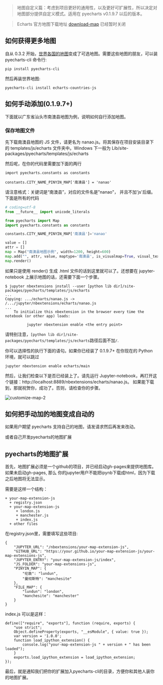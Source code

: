 > 地图自定义篇：考虑到项目更好的通用性，以及更好可扩展性，所以决定对地图部分提供自定义模式。适用在 pyecharts v0.1.9.7 以后的版本。

> Echarts 官方地图下载地址 [download-map](http://echarts.baidu.com/download-map.html) 已经暂时关闭

## 如何获得更多地图

自从 0.3.2 开始，[世界各国的地图](https://github.com/pyecharts/echarts-countries-js)变成了可选地图。需要这些地图的朋友，可以装 pyecharts-cli 命令行:

```
pip install pyecharts-cli
```

然后再装世界地图:

```
pyecharts-cli install echarts-countries-js
```

## 如何手动添加(0.1.9.7+)
下面就以广东省汕头市南澳县地图为例，说明如何自行添加地图。

### 保存地图文件
先下载南澳县地图的 JS 文件，请更名为 nanao.js。将其保存在项目安装目录下的 templates/js/echarts 文件夹中。Windows 下一般为 Lib/site-packages/pyecharts/templates/js/echarts

然后呢，在你的代码里需要加下面的两行

```
import pyecharts.constants as constants

constants.CITY_NAME_PINYIN_MAP['南澳县'] = 'nanao'
```

请注意格式：关键词是“南澳县”，对应的文件名是"nanao"， 并且不加'js'后缀。下面是所有的代码

```python
# coding=utf-8
from __future__ import unicode_literals

from pyecharts import Map
import pyecharts.constants as constants

constants.CITY_NAME_PINYIN_MAP['南澳县']='nanao'

value = []
attr = []
map = Map("南澳县地图示例", width=1200, height=600)
map.add("", attr, value, maptype='南澳县', is_visualmap=True, visual_text_color='#000')
map.render()
```

如果只是使用 render() 生成 .html 文件的话到这里就可以了。还想要在 jupyter-notebook 上展示地图的话，还需要下面一个步骤。

```
$ jupyter nbextensions install --user [python lib dir]/site-packages/pyecharts/templates/js/echarts
...
Copying: .../echarts/nanao.js -> /.../jupyter/nbextensions/echarts/nanao.js
...
    To initialize this nbextension in the browser every time the notebook (or other app) loads:

          jupyter nbextension enable <the entry point>
```

请特别注意，`[python lib dir]/site-packages/pyecharts/templates/js/echarts`路径后面不加`/`.

你可以选择性的执行下面的语句。如果你已经装了 0.1.9.7+ 在你现在的 Python 环境，就可以跳过

```
jupyter nbextension enable echarts/main
```

然后，让我们检查以下是否已经装上了。请先运行 Jupyter-notebook，再打开这个链接：http://localhost:8889/nbextensions/echarts/nanao.js。
如果能下载到，那就祝贺你，成功了。否则，请检查你的步骤。

![customize-map-2](https://raw.githubusercontent.com/chenjiandongx/pyecharts/master/images/customize-map-2.png)

## 如何把手动加的地图变成自动的

如果用户期望 pyecharts 支持自己的地图，请发请求然后再发来改动。

或者自己开发pyecharts的地图扩展


## pyecharts的地图扩展

首先，地图扩展必须是一个github的项目，并已经启动gh-pages来提供地图库。如果未启动gh-pages, 那么
你的jupyter用户不能把ipynb下载成html，因为下载之后地图将无法显示。

需要是这样一个结构：

```
+ your-map-extension-js
  + registry.json
  + your-map-extension-js
     + london.js
     + manchester.js
     + index.js
  + other files
```

在registry.json里，需要填写这些项目:
```
{
    "JUPYTER_URL": "/nbextensions/your-map-extension-js",
    "GITHUB_URL": "https://your.github.io/your-map-extension-js/your-map-extensions-js",
    "JUPYTER_ENTRY": "your-map-extension-js/index",
    "JS_FOLDER": "your-map-extensions-js",
    "PINYIN_MAP": {
        "伦敦": "lundun",
        "曼彻斯特": "manchesite"
    },
    "FILE_MAP": {
        "lundun": "london",
        "manchesite": "manchester"
    }
}
```

index.js 可以是这样：
```
define(["require", "exports"], function (require, exports) {
    "use strict";
    Object.defineProperty(exports, "__esModule", { value: true });
    var version = '1.0.0';
    function load_ipython_extension() {
        console.log("your-map-extension-js " + version + " has been loaded");
    }
    exports.load_ipython_extension = load_ipython_extension;
});

```

最后，就是通知我们把你的扩展加入pyecharts-cli的目录，方便你和其他人装你的地图扩展。
